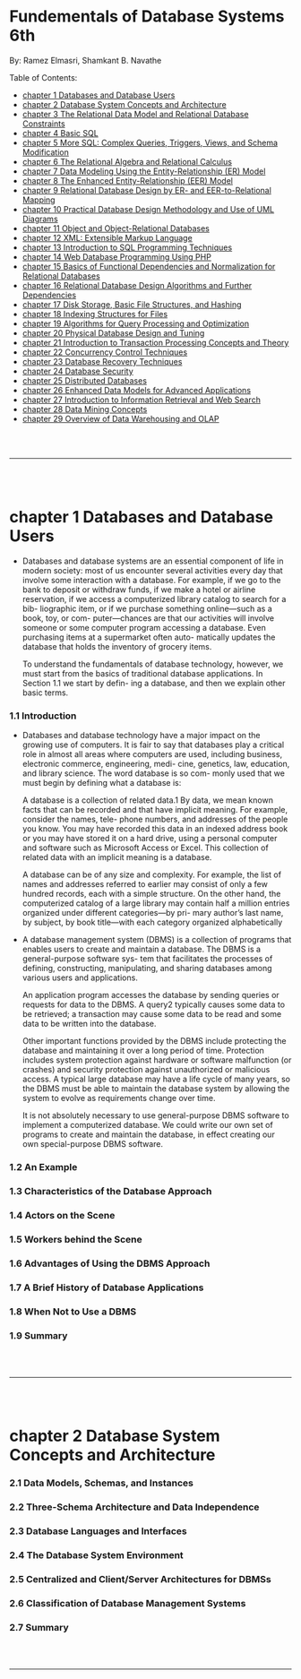 # Fundementals of Database Systems 6th

By: Ramez Elmasri, Shamkant B. Navathe

Table of Contents:
- [chapter 1 Databases and Database Users]()
- [chapter 2 Database System Concepts and Architecture]()
- [chapter 3 The Relational Data Model and Relational Database Constraints]()
- [chapter 4 Basic SQL]()
- [chapter 5 More SQL: Complex Queries, Triggers, Views, and Schema Modification]()
- [chapter 6 The Relational Algebra and Relational Calculus]()
- [chapter 7 Data Modeling Using the Entity-Relationship (ER) Model]()
- [chapter 8 The Enhanced Entity-Relationship (EER) Model]()
- [chapter 9 Relational Database Design by ER- and EER-to-Relational Mapping]()
- [chapter 10 Practical Database Design Methodology and Use of UML Diagrams]()
- [chapter 11 Object and Object-Relational Databases]()
- [chapter 12 XML: Extensible Markup Language]()
- [chapter 13 Introduction to SQL Programming Techniques]()
- [chapter 14 Web Database Programming Using PHP]()
- [chapter 15 Basics of Functional Dependencies and Normalization for Relational Databases]()
- [chapter 16 Relational Database Design Algorithms and Further Dependencies]()
- [chapter 17 Disk Storage, Basic File Structures, and Hashing]()
- [chapter 18 Indexing Structures for Files]()
- [chapter 19 Algorithms for Query Processing and Optimization]()
- [chapter 20 Physical Database Design and Tuning]()
- [chapter 21 Introduction to Transaction Processing Concepts and Theory]()
- [chapter 22 Concurrency Control Techniques]()
- [chapter 23 Database Recovery Techniques]()
- [chapter 24 Database Security]()
- [chapter 25 Distributed Databases]()
- [chapter 26 Enhanced Data Models for Advanced Applications]()
- [chapter 27 Introduction to Information Retrieval and Web Search]()
- [chapter 28 Data Mining Concepts]()
- [chapter 29 Overview of Data Warehousing and OLAP]()


<br>
<br>

---

<br>
<br>

# chapter 1 Databases and Database Users

- Databases and database systems are an essential component of life in modern society: most of us encounter several activities every day that involve some interaction with a database. For example, if we go to the bank to deposit or withdraw funds, if we make a hotel or airline reservation, if we access a computerized library catalog to search for a bib- liographic item, or if we purchase something online—such as a book, toy, or com- puter—chances are that our activities will involve someone or some computer program accessing a database. Even purchasing items at a supermarket often auto- matically updates the database that holds the inventory of grocery items.

  To understand the fundamentals of database technology, however, we must start from the basics of traditional database applications. In Section 1.1 we start by defin- ing a database, and then we explain other basic terms.

### 1.1 Introduction

- Databases and database technology have a major impact on the growing use of computers. It is fair to say that databases play a critical role in almost all areas where computers are used, including business, electronic commerce, engineering, medi- cine, genetics, law, education, and library science. The word database is so com- monly used that we must begin by defining what a database is:

  A database is a collection of related data.1 By data, we mean known facts that can be recorded and that have implicit meaning. For example, consider the names, tele- phone numbers, and addresses of the people you know. You may have recorded this data in an indexed address book or you may have stored it on a hard drive, using a personal computer and software such as Microsoft Access or Excel. This collection of related data with an implicit meaning is a database.
  
  A database can be of any size and complexity. For example, the list of names and addresses referred to earlier may consist of only a few hundred records, each with a simple structure. On the other hand, the computerized catalog of a large library may contain half a million entries organized under different categories—by pri- mary author’s last name, by subject, by book title—with each category organized alphabetically
  
- A database management system (DBMS) is a collection of programs that enables users to create and maintain a database. The DBMS is a general-purpose software sys- tem that facilitates the processes of defining, constructing, manipulating, and sharing databases among various users and applications. 

  An application program accesses the database by sending queries or requests for data to the DBMS. A query2 typically causes some data to be retrieved; a transaction may cause some data to be read and some data to be written into the database.
  
  Other important functions provided by the DBMS include protecting the database and maintaining it over a long period of time. Protection includes system protection against hardware or software malfunction (or crashes) and security protection against unauthorized or malicious access. A typical large database may have a life cycle of many years, so the DBMS must be able to maintain the database system by allowing the system to evolve as requirements change over time.
  
  It is not absolutely necessary to use general-purpose DBMS software to implement a computerized database. We could write our own set of programs to create and maintain the database, in effect creating our own special-purpose DBMS software.

### 1.2 An Example

### 1.3 Characteristics of the Database Approach

### 1.4 Actors on the Scene

### 1.5 Workers behind the Scene

### 1.6 Advantages of Using the DBMS Approach

### 1.7 A Brief History of Database Applications

### 1.8 When Not to Use a DBMS

### 1.9 Summary

<br>
<br>

---

<br>
<br>

# chapter 2 Database System Concepts and Architecture

### 2.1 Data Models, Schemas, and Instances

### 2.2 Three-Schema Architecture and Data Independence

### 2.3 Database Languages and Interfaces

### 2.4 The Database System Environment

### 2.5 Centralized and Client/Server Architectures for DBMSs

### 2.6 Classification of Database Management Systems

### 2.7 Summary

<br>
<br>

---

<br>
<br>



